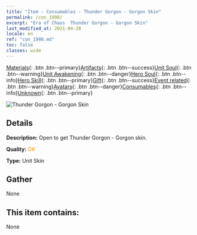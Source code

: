 ```yaml
---
title: "Item - Consumables - Thunder Gorgon - Gorgon Skin"
permalink: /con_1998/
excerpt: "Era of Chaos  Thunder Gorgon - Gorgon Skin"
last_modified_at: 2021-04-28
locale: en
ref: "con_1998.md"
toc: false
classes: wide
---
```

 [Materials](/Items/){: .btn .btn--primary}[Artifacts](/Items/Artifacts/){: .btn .btn--success}[Unit Soul](/Items/UnitSoul/){: .btn .btn--warning}[Unit Awakening](/Items/UnitAwakening/){: .btn .btn--danger}[Hero Soul](/Items/HeroSoul/){: .btn .btn--info}[Hero Skill](/Items/HeroSkill/){: .btn .btn--primary}[Gift](/Items/Gift/){: .btn .btn--success}[Event related](/Items/Events/){: .btn .btn--warning}[Avatars](/Items/Avatars/){: .btn .btn--danger}[Consumables](/Items/Consumables/){: .btn .btn--info}[Unknown](/Items/Unknown/){: .btn .btn--primary}

 ![Thunder Gorgon - Gorgon Skin](/images/u/ti_manniupifu.jpg)

## Details
 **Description:** Open to get Thunder Gorgon - Gorgon skin.

 **Quality:** <span style="color: #FF8C00">OK</span>

 **Type:** Unit Skin

## Gather

  None

## This item contains:

  None

